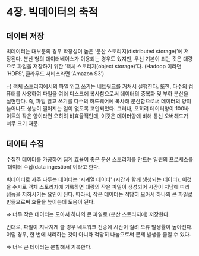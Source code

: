 # 4장. 빅데이터의 축적

## 데이터 저장

빅데이터는 대부분의 경우 확장성이 높은 ‘분산 스토리지(distributed storage)’에 저장된다. 분산 형의 데이터베이스가 이용되는 경우도 있지만, 우선 기본이 되는 것은 대량으로 파일을 저장하기 위한 ‘객체 스토리지(object storage)’다. (Hadoop 이라면 ‘HDFS’, 클라우드 서비스라면 ‘Amazon S3’)

+) 객체 스토리지에서의 파일 읽고 쓰기는 네트워크를 거쳐서 실행한다. 또한, 다수의 컴퓨터를 사용하여 파일을 여러 디스크에 복사함으로써 데이터의 중복화 및 부하 분산을 실현한다. 즉, 파일 읽고 쓰기를 다수의 하드웨어에 복사해 분산함으로써 데이터의 양이 늘어나도 성능이 떨어지는 일이 없도록 고안되었다. 그러나, 오히려 데이터양이 100바이트의 작은 양이라면 오히려 비효율적인데, 이것은 데이터양에 비해 통신 오버헤드가 너무 크기 때문. 

## 데이터 수집

수집한 데이터를 가공하여 집계 효율이 좋은 분산 스토리지를 만드는 일련의 프로세스를 ‘데이터 수집(data ingestion)’이라고 한다. 

빅데이터로 자주 다루는 데이터는 ‘시계열 데이터' (시간과 함께 생성되는 데이터). 이것을 수시로 객체 스토리지에 기록하면 대량의 작은 파일이 생성되어 시간이 지남에 따라 성능을 저하시키는 요인이 된다. 따라서, 작은 데이터는 적당히 모아서 하나의 큰 파일로 만듦으로써 효율을 높이는데 도움이 된다.

⇒ 너무 작은 데이터는 모아서 하나의 큰 파일로 (분산 스토리지에) 저장한다.

반대로, 파일이 지나치게 클 경우 네트워크 전송에  시간이 걸려 오류 발생률이 높아진다. 이럴 경우, 한 번에 처리하는 것이 아니라 적당히 나눔으로써 문제 발생을 줄일 수 있다.

⇒ 너무 큰 데이터는 분할해서 기록한다.
